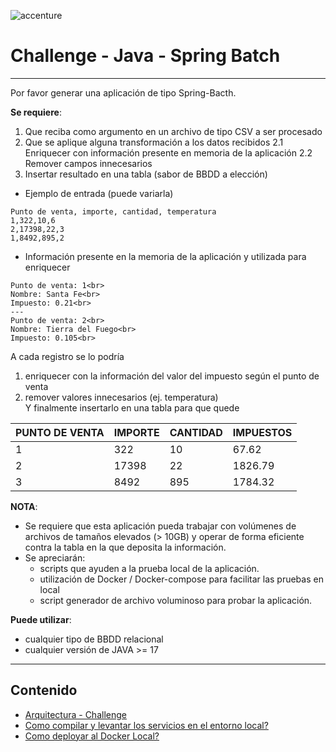 ![accenture](docs/images/accenture.png)

# Challenge - Java - Spring Batch  

---


Por favor generar una aplicación de tipo Spring-Bacth.

**Se requiere**:
1. Que reciba como argumento en un archivo de tipo CSV a ser procesado
2. Que se aplique alguna transformación a los datos recibidos
   2.1 Enriquecer con información presente en memoria de la aplicación
   2.2 Remover campos innecesarios
3. Insertar resultado en una tabla (sabor de BBDD a elección)

- Ejemplo de entrada (puede variarla)
```
Punto de venta, importe, cantidad, temperatura
1,322,10,6
2,17398,22,3
1,8492,895,2  
```

- Información presente en la memoria de la aplicación y utilizada para enriquecer
```
Punto de venta: 1<br>
Nombre: Santa Fe<br>
Impuesto: 0.21<br>
---
Punto de venta: 2<br>
Nombre: Tierra del Fuego<br>
Impuesto: 0.105<br>
```

A cada registro se lo podría
1. enriquecer con la información del valor del impuesto según el punto de venta
2. remover valores innecesarios (ej. temperatura)  
   Y finalmente insertarlo en una tabla para que quede

|PUNTO DE VENTA|IMPORTE|CANTIDAD|IMPUESTOS|
|---|---|---|---|
|1|322|10|67.62|
|2|17398|22|1826.79|
|3|8492|895|1784.32|

**NOTA**:
- Se requiere que esta aplicación pueda trabajar con volúmenes de archivos de tamaños elevados (> 10GB) y operar de forma eficiente contra la tabla en la que deposita la información.
- Se apreciarán:
    - scripts que ayuden a la prueba local de la aplicación.
    - utilización de Docker / Docker-compose para facilitar las pruebas en local
    - script generador de archivo voluminoso para probar la aplicación.

**Puede utilizar**:
- cualquier tipo de BBDD relacional
- cualquier versión de JAVA >= 17

---

## Contenido
- [Arquitectura - Challenge](./docs/arquitectura.md)
- [Como compilar y levantar los servicios en el entorno local?](docs/buildAndRunLocal.md)
- [Como deployar al Docker Local?](./docs/deployToDocker.md)




